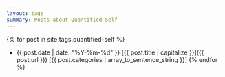 ```yaml
---
layout: tags
summary: Posts about Quantified Self
---
```


{% for post in site.tags.quantified-self %}
* {{ post.date | date: "%Y-%m-%d" }} [{{ post.title | capitalize }}]({{ post.url }}) [{{ post.categories | array_to_sentence_string }}]
{% endfor %}
